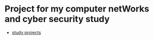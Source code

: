 # Project for my computer netWorks and cyber security study
-  [study projects](https://github.com/k89jy/ComputerNetWork/projects)
